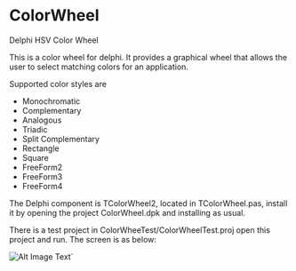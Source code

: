 # ColorWheel
Delphi HSV Color Wheel

This is a color wheel for delphi. It provides a graphical wheel that allows the user to select matching colors for an application.

Supported color styles are 


* Monochromatic
* Complementary
* Analogous
* Triadic
* Split Complementary
* Rectangle
* Square
* FreeForm2
* FreeForm3
* FreeForm4

The Delphi component is TColorWheel2, located in TColorWheel.pas, install it by opening the project ColorWheel.dpk and installing as usual.

There is a test project in ColorWheeTest/ColorWheelTest.proj open this project and run. The screen is as below:

![Alt Image Text](https://github.com/daven11/ColorWheel/ColorWheelTest.png "Sample Test Display")`